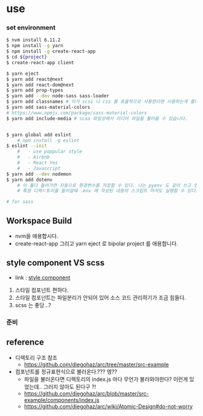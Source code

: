 # use 


### set environment 
``` bash
$ nvm install 6.11.2
$ npm install -g yarn
$ npm install -g create-react-app
$ cd ${project}
$ create-react-app client

$ yarn eject
$ yarn add react@next
$ yarn add react-dom@next
$ yarn add prop-types
$ yarn add --dev node-sass sass-loader
$ yarn add classnames # 이거 scss 나 css 를 효율적으로 사용한다면 사용하는게 좋다. 
$ yarn add sass-material-colors
# https://www.npmjs.com/package/sass-material-colors
$ yarn add include-media # scaa 파일상에서 미디어 파일을 불러올 수 있습니다. 


$ yarn global add eslint
    # npm install -g eslint
$ eslint --init
    #   - use poppular style
    #   - Airbnb
    #   - React Yes
    #   - Javascript    
$ yarn add --dev nodemon
$ yarn add dotenv  
    # 이 폴더 들어가면 자동으로 환경변수를 저장할 수 있다. 나는 pyenv 도 같이 쓰고 있어서 
    # 특정 디렉ㄷ토리를 들어갈때 .env 에 작성된 내용의 스크립트 마저도 실행할 수 있다.

# for sass

```


## Workspace Build
 - nvm을 애용합시다.
 - create-react-app 그리고 yarn eject 로 bipolar project 를 애용합니다.

## style component VS scss
 - link : [style component](https://github.com/diegohaz/arc)
 1. 스타일 컴포넌트 편하다.
 2. 스타일 컴포넌트는 파일분리가 안되어 있어 소스 코드 관리하기가 조금 힘들다.
 3. scss 는 좋당...?

### 준비



## reference

 - 디렉토리 구조 참조 
    - https://github.com/diegohaz/arc/tree/master/src-example
 - 컴포넌트를 정규표현식으로 불러온다.??? 엥?? 
    - 파일을 불러온다면 디렉토리의 index.js 마다 무언가 불러와야한다? 이런게 있었는데.. 그러지 않아도 된다구 ?!
    - https://github.com/diegohaz/arc/blob/master/src-example/components/index.js
    - https://github.com/diegohaz/arc/wiki/Atomic-Design#do-not-worry